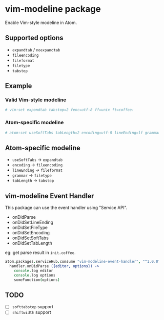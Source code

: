 # vim-modeline package

Enable Vim-style modeline in Atom.

## Supported options

- `expandtab` / `noexpandtab`
- `fileencoding`
- `fileformat`
- `filetype`
- `tabstop`

## Example

### Valid Vim-style modeline

```coffeescript
# vim:set expandtab tabstop=2 fenc=utf-8 ff=unix ft=coffee:
```

### Atom-specific modeline

```coffeescript
# atom:set useSoftTabs tabLength=2 encoding=utf-8 lineEnding=lf grammar=coffee:
```

## Atom-specific modeline

- `useSoftTabs` -> `expandtab`
- `encoding` -> `fileencoding`
- `lineEnding` -> `fileformat`
- `grammar` -> `filetype`
- `tabLength` -> `tabstop`

## vim-modeline Event Handler

This package can use the event handler using "Service API".

- onDidParse
- onDidSetLineEnding
- onDidSetFileType
- onDidSetEncoding
- onDidSetSoftTabs
- onDidSetTabLength

eg: get parse result in `init.coffee`.

```coffeescript
atom.packages.serviceHub.consume "vim-modeline-event-handler", "^1.0.0", (handler) ->
  handler.onDidParse ({editor, options}) ->
    console.log editor
    console.log options
    someFunction(options)
```

## TODO

- [ ] `softtabstop` support
- [ ] `shiftwidth` support
